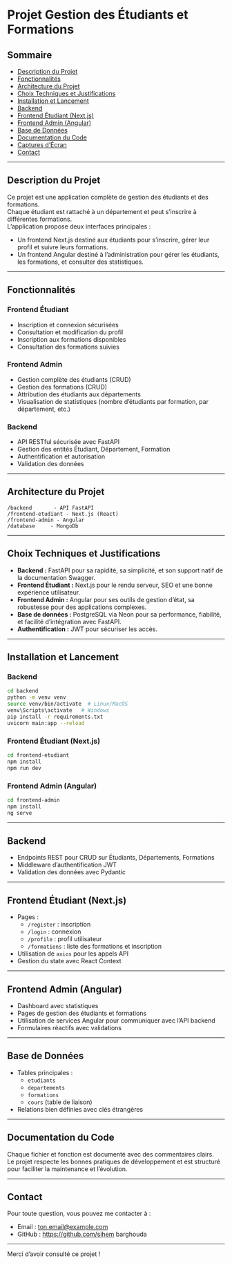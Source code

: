 
# Projet Gestion des Étudiants et Formations

## Sommaire

- [Description du Projet](#description-du-projet)  
- [Fonctionnalités](#fonctionnalités)  
- [Architecture du Projet](#architecture-du-projet)  
- [Choix Techniques et Justifications](#choix-techniques-et-justifications)  
- [Installation et Lancement](#installation-et-lancement)  
- [Backend](#backend)  
- [Frontend Étudiant (Next.js)](#frontend-étudiant-nextjs)  
- [Frontend Admin (Angular)](#frontend-admin-angular)  
- [Base de Données](#base-de-données)  
- [Documentation du Code](#documentation-du-code)  
- [Captures d’Écran](#captures-décran)  
- [Contact](#contact)  

---

## Description du Projet

Ce projet est une application complète de gestion des étudiants et des formations.  
Chaque étudiant est rattaché à un département et peut s’inscrire à différentes formations.  
L’application propose deux interfaces principales :  
- Un frontend Next.js destiné aux étudiants pour s’inscrire, gérer leur profil et suivre leurs formations.  
- Un frontend Angular destiné à l’administration pour gérer les étudiants, les formations, et consulter des statistiques.

---

## Fonctionnalités

### Frontend Étudiant

- Inscription et connexion sécurisées  
- Consultation et modification du profil  
- Inscription aux formations disponibles  
- Consultation des formations suivies  

### Frontend Admin

- Gestion complète des étudiants (CRUD)  
- Gestion des formations (CRUD)  
- Attribution des étudiants aux départements  
- Visualisation de statistiques (nombre d’étudiants par formation, par département, etc.)  

### Backend

- API RESTful sécurisée avec FastAPI  
- Gestion des entités Étudiant, Département, Formation  
- Authentification et autorisation  
- Validation des données  

---

## Architecture du Projet

```
/backend       - API FastAPI
/frontend-etudiant - Next.js (React)
/frontend-admin - Angular
/database     - MongoDb
```

---

## Choix Techniques et Justifications

- **Backend :** FastAPI pour sa rapidité, sa simplicité, et son support natif de la documentation Swagger.  
- **Frontend Étudiant :** Next.js pour le rendu serveur, SEO et une bonne expérience utilisateur.  
- **Frontend Admin :** Angular pour ses outils de gestion d’état, sa robustesse pour des applications complexes.  
- **Base de données :** PostgreSQL via Neon pour sa performance, fiabilité, et facilité d’intégration avec FastAPI.  
- **Authentification :** JWT pour sécuriser les accès.  

---

## Installation et Lancement

### Backend

```bash
cd backend
python -m venv venv
source venv/bin/activate  # Linux/MacOS
venv\Scripts\activate   # Windows
pip install -r requirements.txt
uvicorn main:app --reload
```

### Frontend Étudiant (Next.js)

```bash
cd frontend-etudiant
npm install
npm run dev
```

### Frontend Admin (Angular)

```bash
cd frontend-admin
npm install
ng serve
```

---

## Backend

- Endpoints REST pour CRUD sur Étudiants, Départements, Formations  
- Middleware d’authentification JWT  
- Validation des données avec Pydantic  

---

## Frontend Étudiant (Next.js)

- Pages :  
  - `/register` : inscription  
  - `/login` : connexion  
  - `/profile` : profil utilisateur  
  - `/formations` : liste des formations et inscription  
- Utilisation de `axios` pour les appels API  
- Gestion du state avec React Context  

---

## Frontend Admin (Angular)

- Dashboard avec statistiques  
- Pages de gestion des étudiants et formations  
- Utilisation de services Angular pour communiquer avec l’API backend  
- Formulaires réactifs avec validations  

---

## Base de Données

- Tables principales :  
  - `etudiants`  
  - `departements`  
  - `formations`  
  - `cours` (table de liaison)  
- Relations bien définies avec clés étrangères  

---

## Documentation du Code

Chaque fichier et fonction est documenté avec des commentaires clairs.  
Le projet respecte les bonnes pratiques de développement et est structuré pour faciliter la maintenance et l’évolution.  

---



## Contact

Pour toute question, vous pouvez me contacter à :  
- Email : ton.email@example.com  
- GitHub : https://github.com/sihem barghouda  


---

Merci d’avoir consulté ce projet !
